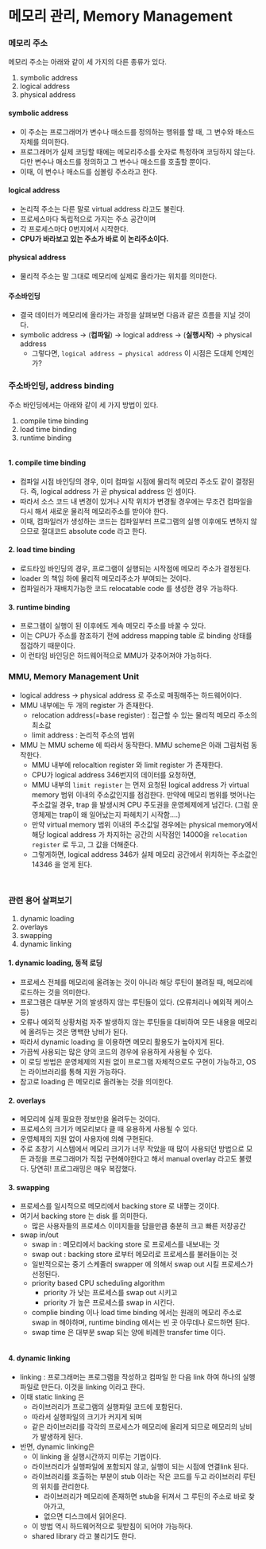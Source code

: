 # 메모리 관리, Memory Management

### 메모리 주소

메모리 주소는 아래와 같이 세 가지의 다른 종류가 있다.

1. symbolic address
2. logical address
3. physical address

#### symbolic address

* 이 주소는 프로그래머가 변수나 매소드를 정의하는 행위를 할 때, 그 변수와 매소드 자체를 의미한다.
* 프로그래머가 실제 코딩할 때에는 메모리주소를 숫자로 특정하며 코딩하지 않는다. 다만 변수나 매소드를 정의하고 그 변수나 매소드를 호출할 뿐이다.
* 이때, 이 변수나 매소드를 심볼링 주소라고 한다.

#### logical address

* 논리적 주소는 다른 말로 virtual address 라고도 불린다.
* 프로세스마다 독립적으로 가지는 주소 공간이며
* 각 프로세스마다 0번지에서 시작한다.
* **CPU가 바라보고 있는 주소가 바로 이 논리주소이다.**

#### physical address

* 물리적 주소는 말 그대로 메모리에 실제로 올라가는 위치를 의미한다.

#### 주소바인딩

* 결국 데이터가 메모리에 올라가는 과정을 살펴보면 다음과 같은 흐름을 지닐 것이다.
* symbolic address → (**컴파일**) → logical address → (**실행시작**) → physical address
  * 그렇다면, `logical address → physical address` 이 시점은 도대체 언제인가?

### 주소바인딩, address binding

주소 바인딩에서는 아래와 같이 세 가지 방법이 있다.

1. compile time binding
2. load time binding
3. runtime binding

<figure><img src="../../.gitbook/assets/image (23) (2).png" alt=""><figcaption></figcaption></figure>

#### 1. compile time binding

* 컴파일 시점 바인딩의 경우, 이미 컴파일 시점에 물리적 메모리 주소도 같이 결정된다. 즉, logical address 가 곧 physical address 인 셈이다.
* 따라서 소스 코드 내 변경이 있거나 시작 위치가 변경될 경우에는 무조건 컴파일을 다시 해서 새로운 물리적 메모리주소를 받아야 한다.
* 이때, 컴파일러가 생성하는 코드는 컴파일부터 프로그램의 실행 이후에도 변하지 않으므로 절대코드 absolute code 라고 한다.

#### 2. load time binding

* 로드타임 바인딩의 경우, 프로그램이 실행되는 시작점에 메모리 주소가 결정된다.
* loader 의 책임 하에 물리적 메모리주소가 부여되는 것이다.
* 컴파일러가 재배치가능한 코드 relocatable code 를 생성한 경우 가능하다.

#### 3. runtime binding

* 프로그램이 실행이 된 이후에도 계속 메모리 주소를 바꿀 수 있다.
* 이는 CPU가 주소를 참조하기 전에 address mapping table 로 binding 상태를 점검하기 때문이다.
* 이 런타임 바인딩은 하드웨어적으로 MMU가 갖추어져야 가능하다.

### MMU, Memory Management Unit

* logical address → physical address 로 주소로 매핑해주는 하드웨어이다.
* MMU 내부에는 두 개의 register 가 존재한다.
  * relocation address(=base register) : 접근할 수 있는 물리적 메모리 주소의 최소값
  * limit address : 논리적 주소의 범위
* MMU 는 MMU scheme 에 따라서 동작한다. MMU scheme은 아래 그림처럼 동작한다.
  * MMU 내부에 relocaltion register 와 limit register 가 존재한다.
  * CPU가 logical address 346번지의 데이터를 요청하면,
  * MMU 내부의 `limit register` 는 먼저 요청된 logical address 가 virtual memory 범위 이내의 주소값인지를 점검한다. 만약에 메모리 범위를 벗어나는 주소값일 경우, trap 을 발생시켜 CPU 주도권을 운영체제에게 넘긴다. (그럼 운영체제는 trap이 왜 일어났는지 파헤치기 시작함….)
  * 만약 virtual memory 범위 이내의 주소값일 경우에는 physical memory에서 해당 logical address 가 차지하는 공간의 시작점인 14000을 `relocation register` 로 두고, 그 값을 더해준다.
  * 그렇게하면, logical address 346가 실제 메모리 공간에서 위치하는 주소값인 14346 을 얻게 된다.

<figure><img src="../../.gitbook/assets/image (2) (4).png" alt=""><figcaption></figcaption></figure>

<figure><img src="../../.gitbook/assets/image (4) (1) (1) (2).png" alt=""><figcaption></figcaption></figure>

### 관련 용어 살펴보기

1. dynamic loading
2. overlays
3. swapping
4. dynamic linking

#### 1. dynamic loading, 동적 로딩

* 프로세스 전체를 메모리에 올려놓는 것이 아니라 해당 루틴이 불려질 때, 메모리에 로드하는 것을 의미한다.
* 프로그램은 대부분 거의 발생하지 않는 루틴들이 있다. (오류처리나 예외적 케이스 등)
* 오류나 예외적 상황처럼 자주 발생하지 않는 루틴들을 대비하여 모든 내용을 메모리에 올려두는 것은 명백한 낭비가 된다.
* 따라서 dynamic loading 을 이용하면 메모리 활용도가 높아지게 된다.
* 가끔씩 사용되는 많은 양의 코드의 경우에 유용하게 사용될 수 있다.
* 이 로딩 방법은 운영체제의 지원 없이 프로그램 자체적으로도 구현이 가능하고, OS 는 라이브러리를 통해 지원 가능하다.
* 참고로 loading 은 메모리로 올려놓는 것을 의미한다.

#### 2. overlays

* 메모리에 실제 필요한 정보만을 올려두는 것이다.
* 프로세스의 크기가 메모리보다 클 때 유용하게 사용될 수 있다.
* 운영체제의 지원 없이 사용자에 의해 구현된다.
* 주로 초창기 시스템에서 메모리 크기가 너무 작았을 때 많이 사용되던 방법으로 모든 과정을 프로그래머가 직접 구현해야한다고 해서 manual overlay 라고도 불렸다. 당연히! 프로그래밍은 매우 복잡했다.

#### 3. swapping

* 프로세스를 일시적으로 메모리에서 backing store 로 내쫗는 것이다.
* 여기서 backing store 는 disk 를 의미한다.
  * 많은 사용자들의 프로세스 이미지들을 담을만큼 충분히 크고 빠른 저장공간
* swap in/out
  * swap in : 메모리에서 backing store 로 프로세스를 내보내는 것
  * swap out : backing store 로부터 메모리로 프로세스를 불러들이는 것
  * 일반적으로는 중기 스케줄러 swapper 에 의해서 swap out 시킬 프로세스가 선정된다.
  * priority based CPU scheduling algorithm
    * priority 가 낮는 프로세스를 swap out 시키고
    * priority 가 높은 프로세스를 swap in 시킨다.
  * complie binding 이나 load time binding 에서는 원래의 메모리 주소로 swap in 해야하며, runtime binding 에서는 빈 곳 아무데나 로드하면 된다.
  * swap time 은 대부분 swap 되는 양에 비례한 transfer time 이다.

<figure><img src="../../.gitbook/assets/image (6) (5) (2).png" alt=""><figcaption></figcaption></figure>

#### 4. dynamic linking

* linking : 프로그래머는 프로그램을 작성하고 컴파일 한 다음 link 하여 하나의 실행파일로 만든다. 이것을 linking 이라고 한다.
* 이때 static linking 은
  * 라이브러리가 프로그램의 실행파일 코드에 포함된다.
  * 따라서 실행파일의 크기가 커지게 되며
  * 같은 라이브러리를 각각의 프로세스가 메모리에 올리게 되므로 메모리의 낭비가 발생하게 된다.
* 반면, dynamic linking은
  * 이 linking 을 실행시간까지 미루는 기법이다.
  * 라이브러리가 실행파일에 포함되지 않고, 실행이 되는 시점에 연결link 된다.
  * 라이브러리를 호출하는 부분이 stub 이라는 작은 코드를 두고 라이브러리 루틴의 위치를 관리한다.
    * 라이브러리가 메모리에 존재하면 stub을 뒤져서 그 루틴의 주소로 바로 찾아가고,
    * 없으면 디스크에서 읽어온다.
  * 이 방법 역시 하드웨어적으로 뒷받침이 되어야 가능하다.
  * shared library 라고 불리기도 한다.
